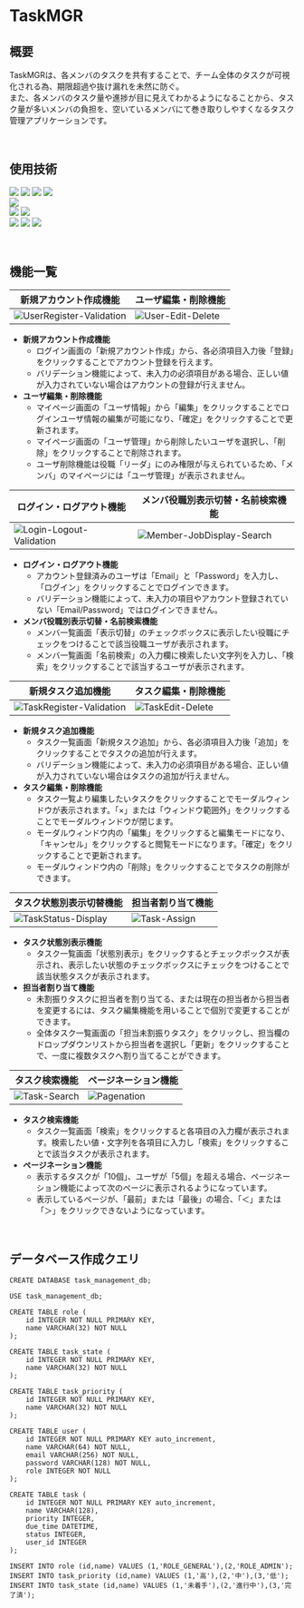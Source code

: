 # TaskMGR

## 概要
TaskMGRは、各メンバのタスクを共有することで、チーム全体のタスクが可視化される為、期限超過や抜け漏れを未然に防ぐ。<br>
また、各メンバのタスク量や進捗が目に見えてわかるようになることから、タスク量が多いメンバの負担を、空いているメンバにて巻き取りしやすくなるタスク管理アプリケーションです。

<br>

## 使用技術
<img src="https://img.shields.io/badge/-HTML5-2f2f2f.svg?logo=html5&style=flat"> <img src="https://img.shields.io/badge/-CSS3-2f2f2f.svg?logo=css3&style=flat"> <img src="https://img.shields.io/badge/JavaScript-2f2f2f.svg?logo=javascript&style=flat"> <img src="https://img.shields.io/badge/Java-2f2f2f.svg?logo=Java&style=flat">
<br>
<img src="https://img.shields.io/badge/MySQL-2f2f2f.svg?logo=mysql&style=flat">
<br>
<img src="https://img.shields.io/badge/Spring Boot-2f2f2f.svg?logo=springboot&style=flat">
<img src="https://img.shields.io/badge/Spring Security-2f2f2f.svg?logo=springsecurity&style=flat">
<br>
<img src="https://img.shields.io/badge/Thymeleaf-2f2f2f.svg?logo=thymeleaf&style=flat">
<img src="https://img.shields.io/badge/Gradle-2f2f2f.svg?logo=gradle&style=flat">
<img src="https://img.shields.io/badge/Eclipse IDE-2f2f2f.svg?logo=eclipseide&style=flat">

<br>

## 機能一覧

|新規アカウント作成機能|ユーザ編集・削除機能|
|---|---|
|![UserRegister-Validation](https://github.com/user-attachments/assets/b0e14dbb-74cd-4d6e-aa12-8fc571b55ce4)|![User-Edit-Delete](https://github.com/user-attachments/assets/860c4b51-0672-4580-80c5-3bc0a239bdc6)
* **新規アカウント作成機能**
    * ログイン画面の「新規アカウント作成」から、各必須項目入力後「登録」をクリックすることでアカウント登録を行えます。
    * バリデーション機能によって、未入力の必須項目がある場合、正しい値が入力されていない場合はアカウントの登録が行えません。
* **ユーザ編集・削除機能**
    * マイページ画面の「ユーザ情報」から「編集」をクリックすることでログインユーザ情報の編集が可能になり、「確定」をクリックすることで更新されます。
    * マイページ画面の「ユーザ管理」から削除したいユーザを選択し、「削除」をクリックすることで削除されます。
    * ユーザ削除機能は役職「リーダ」にのみ権限が与えられているため、「メンバ」のマイページには「ユーザ管理」が表示されません。
 
|ログイン・ログアウト機能|メンバ役職別表示切替・名前検索機能|
|---|---|
![Login-Logout-Validation](https://github.com/user-attachments/assets/db04e958-e32b-4b1f-9d87-f4ad75022242)|![Member-JobDisplay-Search](https://github.com/user-attachments/assets/ab47d55c-df94-4f8e-91f2-ab6f44709232)|
* **ログイン・ログアウト機能**
   * アカウント登録済みのユーザは「Email」と「Password」を入力し、「ログイン」をクリックすることでログインできます。
   * バリデーション機能によって、未入力の項目やアカウント登録されていない「Email/Password」ではログインできません。
* **メンバ役職別表示切替・名前検索機能**
   * メンバ一覧画面「表示切替」のチェックボックスに表示したい役職にチェックをつけることで該当役職ユーザが表示されます。
   * メンバ一覧画面「名前検索」の入力欄に検索したい文字列を入力し、「検索」をクリックすることで該当するユーザが表示されます。

|新規タスク追加機能|タスク編集・削除機能|
|---|---|
|![TaskRegister-Validation](https://github.com/user-attachments/assets/9e682082-f4b2-4912-bfc1-f93d2b5401d9)|![TaskEdit-Delete](https://github.com/user-attachments/assets/8cc2710e-84dc-4242-955c-16417d645e58)
* **新規タスク追加機能**
   * タスク一覧画面「新規タスク追加」から、各必須項目入力後「追加」をクリックすることでタスクの追加が行えます。
   * バリデーション機能によって、未入力の必須項目がある場合、正しい値が入力されていない場合はタスクの追加が行えません。
* **タスク編集・削除機能**
   * タスク一覧より編集したいタスクをクリックすることでモーダルウィンドウが表示されます。「×」または「ウィンドウ範囲外」をクリックすることでモーダルウィンドウが閉じます。
   * モーダルウィンドウ内の「編集」をクリックすると編集モードになり、「キャンセル」をクリックすると閲覧モードになります。「確定」をクリックすることで更新されます。
   * モーダルウィンドウ内の「削除」をクリックすることでタスクの削除ができます。

|タスク状態別表示切替機能|担当者割り当て機能|
|---|---|
|![TaskStatus-Display](https://github.com/user-attachments/assets/fa9ac5c9-cdb4-4f5a-b613-58a5d72d3f5d)|![Task-Assign](https://github.com/user-attachments/assets/10753882-a682-460f-864f-1e10eb2158cc)|
* **タスク状態別表示機能**
   * タスク一覧画面「状態別表示」をクリックするとチェックボックスが表示され、表示したい状態のチェックボックスにチェックをつけることで該当状態タスクが表示されます。
* **担当者割り当て機能**
   * 未割振りタスクに担当者を割り当てる、または現在の担当者から担当者を変更するには、タスク編集機能を用いることで個別で変更することができます。
   * 全体タスク一覧画面の「担当未割振りタスク」をクリックし、担当欄のドロップダウンリストから担当者を選択し「更新」をクリックすることで、一度に複数タスクへ割り当てることができます。

|タスク検索機能|ページネーション機能|
|---|---|
|![Task-Search](https://github.com/user-attachments/assets/6f07e40c-f177-44a6-ad29-b115dd1ed4c5)|![Pagenation](https://github.com/user-attachments/assets/3ef5b437-839f-4c15-adaf-004b99443718)|
* **タスク検索機能**
   * タスク一覧画面「検索」をクリックすると各項目の入力欄が表示されます。検索したい値・文字列を各項目に入力し「検索」をクリックすることで該当タスクが表示されます。
* **ページネーション機能**
   * 表示するタスクが「10個」、ユーザが「5個」を超える場合、ページネーション機能によって次のページに表示されるようになっています。
   * 表示しているページが、「最前」または「最後」の場合、「＜」または「＞」をクリックできないようになっています。

<br>

## データベース作成クエリ
```mysql
CREATE DATABASE task_management_db;

USE task_management_db;

CREATE TABLE role (
    id INTEGER NOT NULL PRIMARY KEY,
    name VARCHAR(32) NOT NULL
);

CREATE TABLE task_state (
    id INTEGER NOT NULL PRIMARY KEY,
    name VARCHAR(32) NOT NULL
);

CREATE TABLE task_priority (
    id INTEGER NOT NULL PRIMARY KEY,
    name VARCHAR(32) NOT NULL
);

CREATE TABLE user (
    id INTEGER NOT NULL PRIMARY KEY auto_increment,
    name VARCHAR(64) NOT NULL,
    email VARCHAR(256) NOT NULL,
    password VARCHAR(128) NOT NULL,
    role INTEGER NOT NULL
);

CREATE TABLE task (
    id INTEGER NOT NULL PRIMARY KEY auto_increment,
    name VARCHAR(128),
    priority INTEGER,
    due_time DATETIME,
    status INTEGER,
    user_id INTEGER
);

INSERT INTO role (id,name) VALUES (1,'ROLE_GENERAL'),(2,'ROLE_ADMIN');
INSERT INTO task_priority (id,name) VALUES (1,'高'),(2,'中'),(3,'低');
INSERT INTO task_state (id,name) VALUES (1,'未着手'),(2,'進行中'),(3,'完了済');
```
